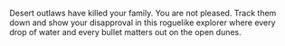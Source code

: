 Desert outlaws have killed your family. You are not pleased. Track them down and show your disapproval in this roguelike explorer where every drop of water and every bullet matters out on the open dunes.
